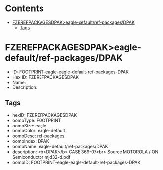 



Contents
========

* [FZEREFPACKAGESDPAK>eagle-default/ref-packages/DPAK](#fzerefpackagesdpakeagle-defaultref-packagesdpak)
	* [Tags](#tags)

# FZEREFPACKAGESDPAK>eagle-default/ref-packages/DPAK

- ID: FOOTPRINT-eagle-eagle-default-ref-packages-DPAK
- Hex ID: FZEREFPACKAGESDPAK
- Name: 
- Description: 

## Tags

- hexID: FZEREFPACKAGESDPAK
- oompType: FOOTPRINT
- oompSize: eagle
- oompColor: eagle-default
- oompDesc: ref-packages
- oompIndex: DPAK
- oompName: eagle-default/ref-packages/DPAK
- description: &lt;b&gt;DPAK&lt;/b&gt; CASE 369-07&lt;br&gt;&#xD;
Source MOTOROLA / ON Semiconductor mjd32-d.pdf
- oompID: FOOTPRINT-eagle-eagle-default-ref-packages-DPAK
